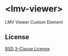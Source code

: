 # &lt;lmv-viewer&gt;

LMV Viewer Custom Element

## License

[BSD 3-Clause License](http://opensource.org/licenses/BSD-3-Clause)
